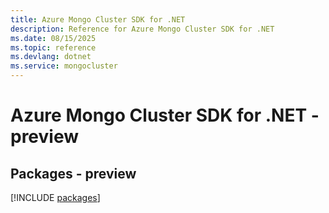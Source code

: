```yaml
---
title: Azure Mongo Cluster SDK for .NET
description: Reference for Azure Mongo Cluster SDK for .NET
ms.date: 08/15/2025
ms.topic: reference
ms.devlang: dotnet
ms.service: mongocluster
---
```

# Azure Mongo Cluster SDK for .NET - preview
## Packages - preview
[!INCLUDE [packages](mongo-cluster-index.md)]